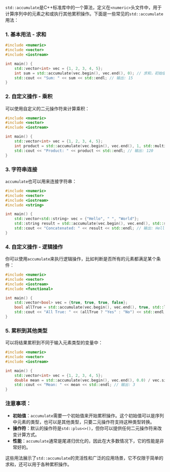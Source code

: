 `std::accumulate`是C++标准库中的一个算法，定义在`<numeric>`头文件中，用于计算序列中的元素之和或执行其他累积操作。下面是一些常见的`std::accumulate`用法：

### 1. 基本用法 - 求和

```cpp
#include <numeric>
#include <vector>
#include <iostream>

int main() {
    std::vector<int> vec = {1, 2, 3, 4, 5};
    int sum = std::accumulate(vec.begin(), vec.end(), 0); // 求和，初始值为0
    std::cout << "Sum: " << sum << std::endl; // 输出: 15
}
```

### 2. 自定义操作 - 乘积

可以使用自定义的二元操作符来计算乘积：

```cpp
#include <numeric>
#include <vector>
#include <iostream>

int main() {
    std::vector<int> vec = {1, 2, 3, 4, 5};
    int product = std::accumulate(vec.begin(), vec.end(), 1, std::multiplies<int>()); // 乘积，初始值为1
    std::cout << "Product: " << product << std::endl; // 输出: 120
}
```

### 3. 字符串连接

`accumulate`也可以用来连接字符串：

```cpp
#include <numeric>
#include <vector>
#include <iostream>
#include <string>

int main() {
    std::vector<std::string> vec = {"Hello", " ", "World"};
    std::string result = std::accumulate(vec.begin(), vec.end(), std::string());
    std::cout << "Concatenated: " << result << std::endl; // 输出: Hello World
}
```

### 4. 自定义操作 - 逻辑操作

你可以使用`accumulate`来执行逻辑操作，比如判断是否所有的元素都满足某个条件：

```cpp
#include <numeric>
#include <vector>
#include <iostream>
#include <functional>

int main() {
    std::vector<bool> vec = {true, true, true, false};
    bool allTrue = std::accumulate(vec.begin(), vec.end(), true, std::logical_and<>());
    std::cout << "All True: " << (allTrue ? "Yes" : "No") << std::endl; // 输出: No
}
```

### 5. 累积到其他类型

可以将结果累积到不同于输入元素类型的变量中：

```cpp
#include <numeric>
#include <vector>
#include <iostream>

int main() {
    std::vector<int> vec = {1, 2, 3, 4, 5};
    double mean = std::accumulate(vec.begin(), vec.end(), 0.0) / vec.size();
    std::cout << "Mean: " << mean << std::endl; // 输出: 3
}
```

### 注意事项：

- **初始值**：`accumulate`需要一个初始值来开始累积操作。这个初始值可以是序列中元素的类型，也可以是其他类型，只要二元操作符支持这种类型转换。
- **操作符**：默认的操作符是`std::plus<>()`，但你可以提供任何二元操作符来改变计算方式。
- **性能**：`accumulate`通常是尾递归优化的，因此在大多数情况下，它的性能是非常好的。

这些用法展示了`std::accumulate`的灵活性和广泛的应用场景，它不仅限于简单的求和，还可以用于各种累积操作。
